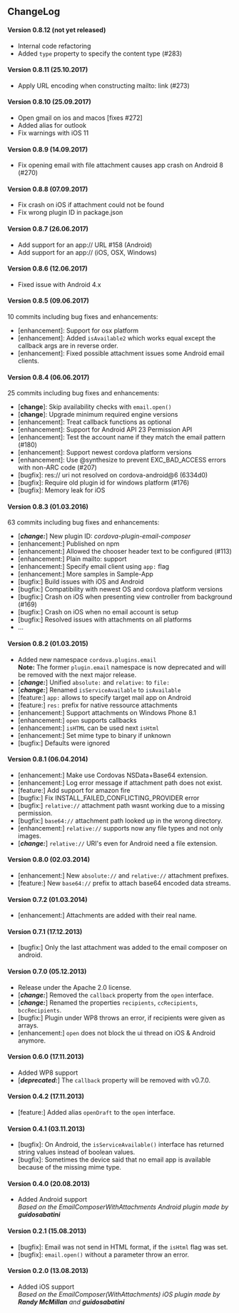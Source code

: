 
## ChangeLog

#### Version 0.8.12 (not yet released)
- Internal code refactoring
- Added `type` property to specify the content type (#283)

#### Version 0.8.11 (25.10.2017)
- Apply URL encoding when constructing mailto: link (#273)

#### Version 0.8.10 (25.09.2017)
- Open gmail on ios and macos [fixes #272]
- Added alias for outlook
- Fix warnings with iOS 11

#### Version 0.8.9 (14.09.2017)
- Fix opening email with file attachment causes app crash on Android 8 (#270)

#### Version 0.8.8 (07.09.2017)
- Fix crash on iOS if attachment could not be found
- Fix wrong plugin ID in package.json

#### Version 0.8.7 (26.06.2017)
- Add support for an app:// URL #158 (Android)
- Add support for an app:// (iOS, OSX, Windows)

#### Version 0.8.6 (12.06.2017)
- Fixed issue with Android 4.x

#### Version 0.8.5 (09.06.2017)
10 commits including bug fixes and enhancements:
- [enhancement]: Support for osx platform
- [enhancement]: Added `isAvailable2` which works equal except the callback args are in reverse order.
- [enhancement]: Fixed possible attachment issues some Android email clients.

#### Version 0.8.4 (06.06.2017)
25 commits including bug fixes and enhancements:
- [__change__]: Skip availability checks with `email.open()`
- [__change__]: Upgrade minimum required engine versions 
- [enhancement]: Treat callback functions as optional
- [enhancement]: Support for Android API 23 Permission API
- [enhancement]: Test the account name if they match the email pattern (#180)
- [enhancement]: Support newest cordova platform versions
- [enhancement]: Use @synthesize to prevent EXC_BAD_ACCESS errors with non-ARC code (#207)
- [bugfix]: res:// uri not resolved on cordova-android@6 (6334d0)
- [bugfix]: Require old plugin id for windows platform (#176)
- [bugfix]: Memory leak for iOS

#### Version 0.8.3 (01.03.2016)
63 commits including bug fixes and enhancements:
- [___change:___] New plugin ID: _cordova-plugin-email-composer_
- [enhancement:] Published on npm
- [enhancement:] Allowed the chooser header text to be configured (#113)
- [enhancement:] Plain mailto: support
- [enhancement:] Specify email client using `app:` flag
- [enhancement:] More samples in Sample-App
- [bugfix:] Build issues with iOS and Android
- [bugfix:] Compatibility with newest OS and cordova platform versions
- [bugfix:] Crash on iOS when presenting view controller from background (#169)
- [bugfix:] Crash on iOS when no email account is setup
- [bugfix:] Resolved issues with attachments on all platforms
- ...

#### Version 0.8.2 (01.03.2015)
- Added new namespace `cordova.plugins.email`<br>
  **Note:** The former `plugin.email` namespace is now deprecated and will be removed with the next major release.
- [___change:___] Unified `absolute:` and `relative:` to `file:`
- [___change:___] Renamed `isServiceAvailable` to `isAvailable`
- [feature:] `app:` allows to specify target mail app on Android
- [feature:] `res:` prefix for native ressource attachments
- [enhancement:] Support attachments on Windows Phone 8.1
- [enhancement:] `open` supports callbacks
- [enhancement:] `isHTML` can be used next `isHtml`
- [enhancement:] Set mime type to binary if unknown
- [bugfix:] Defaults were ignored

#### Version 0.8.1 (06.04.2014)
- [enhancement:] Make use Cordovas NSData+Base64 extension.
- [enhancement:] Log error message if attachment path does not exist.
- [feature:] Add support for amazon fire
- [bugfix:] Fix INSTALL_FAILED_CONFLICTING_PROVIDER error
- [bugfix:] `relative://` attachment path wasnt working due to a missing permission.
- [bugfix:] `base64://` attachment path looked up in the wrong directory.
- [enhancement:] `relative://` supports now any file types and not only images.
- [___change:___] `relative://` URI's even for Android need a file extension.

#### Version 0.8.0 (02.03.2014)
- [enhancement:] New `absolute://` and `relative://` attachment prefixes.
- [feature:] New `base64://` prefix to attach base64 encoded data streams.

#### Version 0.7.2 (01.03.2014)
- [enhancement:] Attachments are added with their real name.

#### Version 0.7.1 (17.12.2013)
- [bugfix:] Only the last attachment was added to the email composer on android.

#### Version 0.7.0 (05.12.2013)
- Release under the Apache 2.0 license.
- [___change:___] Removed the `callback` property from the `open` interface.
- [___change:___] Renamed the properties `recipients`, `ccRecipients`, `bccRecipients`.
- [bugfix:] Plugin under WP8 throws an error, if recipients were given as arrays.
- [enhancement:] `open` does not block the ui thread on iOS & Android anymore.

#### Version 0.6.0 (17.11.2013)
- Added WP8 support
- [***deprecated:***] The `callback` property will be removed with v0.7.0.

#### Version 0.4.2 (17.11.2013)
- [feature:] Added alias `openDraft` to the `open` interface.

#### Version 0.4.1 (03.11.2013)
- [bugfix]: On Android, the `isServiceAvailable()` interface has returned string values instead of boolean values.
- [bugfix]: Sometimes the device said that no email app is available because of the missing mime type.

#### Version 0.4.0 (20.08.2013)
- Added Android support<br>
  *Based on the EmailComposerWithAttachments Android plugin made by* ***guidosabatini***

#### Version 0.2.1 (15.08.2013)
- [bugfix]: Email was not send in HTML format, if the `isHtml` flag was set.
- [bugfix]: `email.open()` without a parameter throw an error.

#### Version 0.2.0 (13.08.2013)
- Added iOS support<br>
  *Based on the EmailComposer(WithAttachments) iOS plugin made by* ***Randy McMillan*** *and* ***guidosabatini***
